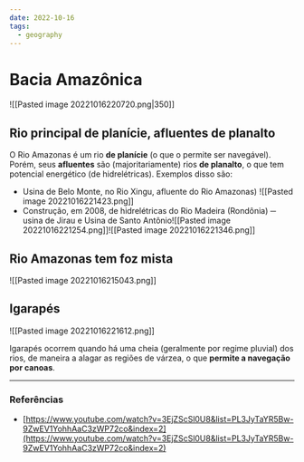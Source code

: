 ```yaml
---
date: 2022-10-16
tags:
  - geography
---
```

# Bacia Amazônica
![[Pasted image 20221016220720.png|350]]

## Rio principal de planície, afluentes de planalto
O Rio Amazonas é um rio **de planície** (o que o permite ser navegável). Porém, seus **afluentes** são (majoritariamente) rios **de planalto**, o que tem potencial energético (de hidrelétricas). Exemplos disso são: 
- Usina de Belo Monte, no Rio Xingu, afluente do Rio Amazonas)
  ![[Pasted image 20221016221423.png]]
- Construção, em 2008, de hidrelétricas do Rio Madeira (Rondônia) ─ usina de Jirau e Usina de Santo Antônio![[Pasted image 20221016221254.png]]![[Pasted image 20221016221346.png]]
## Rio Amazonas tem foz mista
  ![[Pasted image 20221016215043.png]]

## Igarapés
![[Pasted image 20221016221612.png]]

Igarapés ocorrem quando há uma cheia (geralmente por regime pluvial) dos rios, de maneira a alagar as regiões de várzea, o que **permite a navegação por canoas**.

---
### Referências
- [https://www.youtube.com/watch?v=3EjZScSl0U8&list=PL3JyTaYR5Bw-9ZwEV1YohhAaC3zWP72co&index=2](https://www.youtube.com/watch?v=3EjZScSl0U8&list=PL3JyTaYR5Bw-9ZwEV1YohhAaC3zWP72co&index=2)